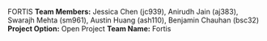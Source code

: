 FORTIS
**Team Members:** Jessica Chen (jc939), Anirudh Jain (aj383), Swarajh Mehta (sm961), Austin Huang (ash110), Benjamin Chauhan (bsc32)
**Project Option:** Open Project
**Team Name:** Fortis
